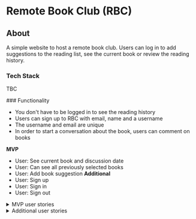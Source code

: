 # Remote Book Club (RBC)

## About

A simple website to host a remote book club. Users can log in to add suggestions to the reading list, see the current book or review the reading history.

### Tech Stack

TBC

### Functionality

- You don't have to be logged in to see the reading history
- Users can sign up to RBC with email, name and a username
- The username and email are unique
- In order to start a conversation about the book, users can comment on books

**MVP**
- User: See current book and discussion date
- User: Can see all previously selected books
- User: Add book suggestion
**Additional**
- User: Sign up
- User: Sign in
- User: Sign out

<details><summary>MVP user stories</summary>

```
As a RBC member
So that I could keep up with my reading
I would like to be able to see the current book and discussion date

As a RBC member
So that I could suggest a new book
I would like to be able to post my book suggestion
```

</details>

<details><summary>Additional user stories</summary>

```
As a RBC member
In order to have access to the application
I would like to be able to sign up

As a RBC member
So that I could access my account
I would like to be able to sign in

As a RBC member
So that I could keep my account secure
I would like to be able to sign out

As a RBC member
So that I am kept up to date with my reading
I would like to recieve an email every time a new book is selected

As a RBC member
So that I don't miss a suggestion
I would like to recieve an email reminder the morning of a book discussion with link
```

</details>